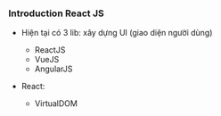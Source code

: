 ### Introduction React JS

-   Hiện tại có 3 lib: xây dựng UI (giao diện người dùng)

    -   ReactJS
    -   VueJS
    -   AngularJS

-   React:
    -   VirtualDOM
